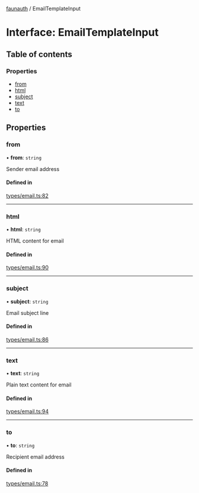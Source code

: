 [faunauth](../index.md) / EmailTemplateInput

# Interface: EmailTemplateInput

## Table of contents

### Properties

- [from](EmailTemplateInput.md#from)
- [html](EmailTemplateInput.md#html)
- [subject](EmailTemplateInput.md#subject)
- [text](EmailTemplateInput.md#text)
- [to](EmailTemplateInput.md#to)

## Properties

### from

• **from**: `string`

Sender email address

#### Defined in

[types/email.ts:82](https://github.com/alexnitta/faunauth/blob/0b7b1e9/src/types/email.ts#L82)

___

### html

• **html**: `string`

HTML content for email

#### Defined in

[types/email.ts:90](https://github.com/alexnitta/faunauth/blob/0b7b1e9/src/types/email.ts#L90)

___

### subject

• **subject**: `string`

Email subject line

#### Defined in

[types/email.ts:86](https://github.com/alexnitta/faunauth/blob/0b7b1e9/src/types/email.ts#L86)

___

### text

• **text**: `string`

Plain text content for email

#### Defined in

[types/email.ts:94](https://github.com/alexnitta/faunauth/blob/0b7b1e9/src/types/email.ts#L94)

___

### to

• **to**: `string`

Recipient email address

#### Defined in

[types/email.ts:78](https://github.com/alexnitta/faunauth/blob/0b7b1e9/src/types/email.ts#L78)
